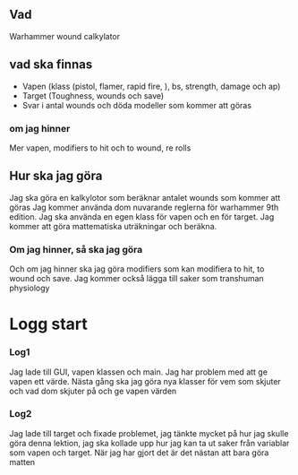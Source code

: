 ## Vad

Warhammer wound calkylator


## vad ska finnas

* Vapen (klass (pistol, flamer, rapid fire, ), bs, strength, damage och ap)
* Target (Toughness, wounds och save)
* Svar i antal wounds och döda modeller som kommer att göras


### om jag hinner

Mer vapen, modifiers to hit och to wound, re rolls

## Hur ska jag göra

Jag ska göra en kalkylotor som beräknar antalet wounds som kommer att göras
Jag kommer använda dom nuvarande reglerna för warhammer 9th edition.
Jag ska använda en egen klass för vapen och en för target.
Jag kommer att göra mattematiska uträkningar och beräkna.


### Om jag hinner, så ska jag göra

Och om jag hinner ska jag göra modifiers som kan modifiera to hit, to wound och save.
Jag kommer också lägga till saker som transhuman physiology

# Logg start

### Log1
Jag lade till GUI, vapen klassen och main. Jag har problem med att ge vapen ett värde. Nästa gång ska jag göra nya klasser för vem som skjuter och vad dom skjuter på och ge vapen värden

### Log2
Jag lade till target och fixade problemet, jag tänkte mycket på hur jag skulle göra denna lektion, jag ska kollade  upp hur jag kan ta ut saker från variablar som vapen och target. När jag har gjort det är det nästan att bara göra matten